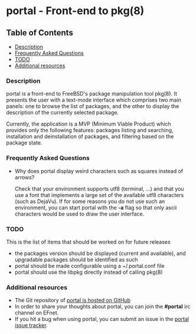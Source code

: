portal - Front-end to pkg(8)
============================


Table of Contents
-----------------

* [Description](#Description)
* [Frequently Asked Questions](#FAQ)
* [TODO](#TODO)
* [Additional resources](#resources)


<a name="Description"></a>
### Description

portal is a front-end to FreeBSD's package manipulation tool pkg(8).
It presents the user with a text-mode interface which comprises two
main panels: one to browse the list of packages, and the other to
display the description of the currently selected package.

Currently, the application is a MVP (Minimum Viable Product)
which provides only the following features: packages listing
and searching, installation and deinstallation of packages,
and filtering based on the package state.


<a name="FAQ"></a>
### Frequently Asked Questions

* Why does portal display weird characters such as squares instead of arrows?

  Check that your environment supports utf8 (terminal, ...) and that you use
  a font that implements a large set of the available utf8 characters (such
  as DejaVu). If for some reasons you do not use such an environment, you can
  start portal with the __-a__ flag so that only ascii characters would be
  used to draw the user interface.


<a name="TODO"></a>
### TODO

This is the list of items that should be worked on for future releases

* the packages version should be displayed (current and available), and
  upgradable packages should be identified as such
* portal should be made configurable using a ~/.portal.conf file
* portal should use the libpkg directly instead of calling pkg(8)


<a name="resources"></a>
### Additional resources

* The Git repository of [portal is hosted on GitHub][1]
* In order to share your thoughts about portal, you can join the
  __#portal__ irc channel on EFnet.
* If you hit a bug when using portal, you can submit an issue in the
  [portal issue tracker][2].

[1]: https://github.com/culot/portal
[2]: https://github.com/culot/portal/issues
